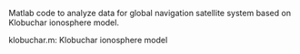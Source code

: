 Matlab code to analyze data for global navigation satellite system based on Klobuchar ionosphere model.

klobuchar.m: Klobuchar ionosphere model
